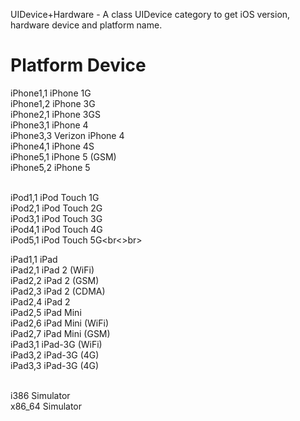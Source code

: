 UIDevice+Hardware - A class UIDevice category to get iOS version, hardware device and platform name.


Platform     Device
=============================
iPhone1,1 iPhone 1G<br>
iPhone1,2    iPhone 3G<br>
iPhone2,1    iPhone 3GS<br>
iPhone3,1    iPhone 4<br>
iPhone3,3    Verizon iPhone 4<br>
iPhone4,1    iPhone 4S<br>
iPhone5,1    iPhone 5 (GSM)<br>
iPhone5,2    iPhone 5<br><br>

iPod1,1      iPod Touch 1G<br>
iPod2,1      iPod Touch 2G<br>
iPod3,1      iPod Touch 3G<br>
iPod4,1      iPod Touch 4G<br>
iPod5,1      iPod Touch 5G<br<>br>

iPad1,1      iPad<br>
iPad2,1      iPad 2 (WiFi)<br>
iPad2,2      iPad 2 (GSM)<br>
iPad2,3      iPad 2 (CDMA)<br>
iPad2,4      iPad 2<br>
iPad2,5      iPad Mini<br>
iPad2,6      iPad Mini (WiFi)<br>
iPad2,7      iPad Mini (GSM)<br>
iPad3,1      iPad-3G (WiFi)<br>
iPad3,2      iPad-3G (4G)<br>
iPad3,3      iPad-3G (4G)<br><br>

i386         Simulator<br>
x86_64       Simulator<br>
